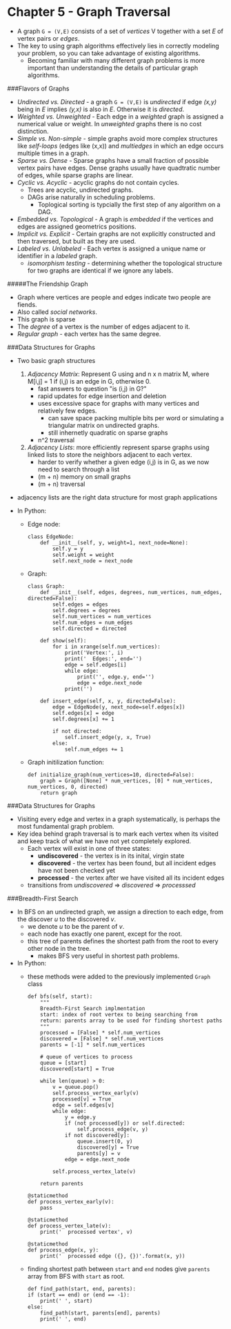 Chapter 5 - Graph Traversal
===

- A graph `G = (V,E)` consists of a set of *vertices* V together with a set *E* of vertex pairs or *edges*.
- The key to using graph algorithms effectively lies in correctly modeling your problem, so you can take advantage of existing algorithms.
	- Becoming familiar with many different graph problems is more important than understanding the details of particular graph algorithms.

###Flavors of Graphs

- *Undirected vs. Directed* - a graph `G = (V,E)` is *undirected* if edge *(x,y)* being in *E* implies *(y,x)* is also in *E*.  Otherwise it is *directed*.
- *Weighted vs. Unweighted* - Each edge in a *weighted* graph is assigned a numerical value or weight.  In *unweighted* graphs there is no cost distinction.
- *Simple vs. Non-simple* - simple graphs avoid more complex structures like *self-loops* (edges like (x,x)) and *multiedges* in which an edge occurs multiple times in a graph.
- *Sparse vs. Dense* - Sparse graphs have a small fraction of possible vertex pairs have edges.  Dense graphs usually have quadtratic number of edges, while sparse graphs are linear.
- *Cyclic vs. Acyclic* - acyclic graphs do not contain cycles.
	- Trees are acyclic, undirected graphs.
	- DAGs arise naturally in scheduling problems.
		- Toplogical sorting is typcially the first step of any algorithm on a DAG.
- *Embedded vs. Topological* - A graph is *embedded* if the vertices and edges are assigned geometrics positions.
- *Implicit vs. Explicit* - Certain graphs are not explicitly constructed and then traversed, but built as they are used.
- *Labeled vs. Unlabeled* - Each vertex is assigned a unique name or identifier in a *labeled* graph.
	- *isomorphism testing* - determining whether the topological structure for two graphs are identical if we ignore any labels.

#####The Friendship Graph
- Graph where vertices are people and edges indicate two people are fiends.
- Also called *social networks*.
- This graph is sparse
- The *degree* of a vertex is the number of edges adjacent to it.
- *Regular graph* - each vertex has the same degree.

###Data Structures for Graphs
- Two basic graph structures
	1. *Adjacency Matrix*:  Represent G using and n x n matrix M, where M[i,j] = 1 if (i,j) is an edge in G, otherwise 0.
		- fast answers to question "is (i,j) in G?"
		- rapid updates for edge insertion and deletion
		- uses excessive space for graphs with many vertices and relatively few edges.
			- can save space packing multiple bits per word or simulating a triangular matrix on undirected graphs.
			- still inhernetly quadratic on sparse graphs
		- n^2 traversal
	2. *Adjacency Lists*:  more efficiently represent sparse graphs using linked lists to store the neighbors adjacent to each vertex.
		- harder to verify whether a given edge (i,j) is in G, as we now need to search through a list
		- (m + n) memory on small graphs
		- (m + n) traversal

- adjacency lists are the right data structure for most graph applications
- In Python:
	- Edge node:

		```
		class EdgeNode:
    		def __init__(self, y, weight=1, next_node=None):
        		self.y = y
        		self.weight = weight
        		self.next_node = next_node
    	```
    - Graph:

		```
		class Graph:
    		def __init__(self, edges, degrees, num_vertices, num_edges, directed=False):
        		self.edges = edges
        		self.degrees = degrees
        		self.num_vertices = num_vertices
        		self.num_edges = num_edges
        		self.directed = directed

    		def show(self):
        		for i in xrange(self.num_vertices):
            		print('Vertex:', i)
            		print('  Edges:', end='')
            		edge = self.edges[i]
            		while edge:
                		print('', edge.y, end='')
                		edge = edge.next_node
            		print('')

    		def insert_edge(self, x, y, directed=False):
        		edge = EdgeNode(y, next_node=self.edges[x])
        		self.edges[x] = edge
        		self.degrees[x] += 1

        		if not directed:
            		self.insert_edge(y, x, True)
        		else:
            		self.num_edges += 1
    	```
    - Graph initilization function:

    	```
    	def initialize_graph(num_vertices=10, directed=False):
    		graph = Graph([None] * num_vertices, [0] * num_vertices, num_vertices, 0, directed)
    		return graph
    	```
 
###Data Structures for Graphs
- Visiting every edge and vertex in a graph systematically, is perhaps the most fundamental graph problem.
- Key idea behind graph traversal is to mark each vertex when its visited and keep track of what we have not yet completely explored.
	- Each vertex will exist in one of three states:
		- **undiscovered** - the vertex is in its inital, virgin state
		- **discovered** - the vertex has been found, but all incident edges have not been checked yet
		- **processed** - the vertex after we have visited all its incident edges
	- transitions from *undiscovered* => *discovered* => *processsed*

###Breadth-First Search
- In BFS on an undirected graph, we assign a direction to each edge, from the discover *u* to the discovered *v*.
	- we denote *u* to be the parent of *v*.
	- each node has exactly one parent, except for the root.
	- this tree of parents defines the shortest path from the root to every other node in the tree.
		- makes BFS very useful in shortest path problems.
- In Python:
	- these methods were added to the previously implemented `Graph` class

		```
		def bfs(self, start):
        	"""
        	Breadth-First Search implmentation
        	start: index of root vertex to being searching from
        	return: parents array to be used for finding shortest paths
        	"""
        	processed = [False] * self.num_vertices
        	discovered = [False] * self.num_vertices
        	parents = [-1] * self.num_vertices

        	# queue of vertices to process
        	queue = [start]
        	discovered[start] = True

        	while len(queue) > 0:
            	v = queue.pop()
            	self.process_vertex_early(v)
            	processed[v] = True
            	edge = self.edges[v]
            	while edge:
                	y = edge.y
                	if (not processed[y]) or self.directed:
                    	self.process_edge(v, y)
                	if not discovered[y]:
                    	queue.insert(0, y)
                    	discovered[y] = True
                    	parents[y] = v
                	edge = edge.next_node

            	self.process_vertex_late(v)

        	return parents

    	@staticmethod
    	def process_vertex_early(v):
        	pass

    	@staticmethod
    	def process_vertex_late(v):
        	print('  processed vertex', v)

    	@staticmethod
    	def process_edge(x, y):
        	print('  processed edge ({}, {})'.format(x, y))
		```

	- finding shortest path between `start` and `end` nodes give `parents` array from BFS with `start` as root.

		```
		def find_path(start, end, parents):
    	if (start == end) or (end == -1):
        	print(' ', start)
    	else:
        	find_path(start, parents[end], parents)
        	print(' ', end)
		```
